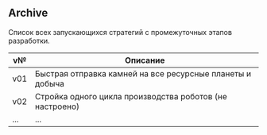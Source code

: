 ## Archive

Список всех запускающихся стратегий с промежуточных этапов разработки.

| v№  | Описание                                                  |
| --- | --------------------------------------------------------- |
| v01 | Быстрая отправка камней на все ресурсные планеты и добыча |
| v02 | Стройка одного цикла производства роботов (не настроено)  |
| ... | ...                                                       |
